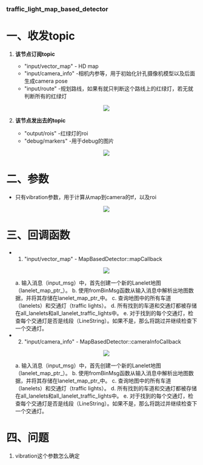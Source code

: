 ### traffic_light_map_based_detector

# 一、收发topic

1. **该节点订阅topic**
    - "input/vector_map" - HD map
    - "input/camera_info" -相机内参等，用于初始化针孔摄像机模型以及后面生成camera pose
    - "input/route" -规划路线，如果有就只判断这个路线上的红绿灯，若无就判断所有的红绿灯
    <p align="center">
    <img src="https://user-images.githubusercontent.com/66779478/281624546-52fd35aa-ad72-4339-8b68-123ff4feeeb7.png">
    </p>   
    
2. **该节点发出去的topic**
    - "output/rois" -红绿灯的roi
    - "debug/markers" -用于debug的图片
    <p align="center">
    <img src="https://user-images.githubusercontent.com/66779478/281624853-ff69a8f4-43c2-430f-8a68-98759c6fe203.png">
    </p> 

# 二、参数

- 只有vibration参数，用于计算从map到camera的tf，以及roi
    <p align="center">
    <img src="https://user-images.githubusercontent.com/66779478/281625231-2102fae0-5cbb-40a5-89c7-6ff2a8407b67.png">
    </p> 


# 三、回调函数

- 1. "input/vector_map" - MapBasedDetector::mapCallback

    <p align="center">
    <img src="https://user-images.githubusercontent.com/66779478/281627297-a30a19eb-e486-499a-986e-f72e2e553424.png">
    </p> 
  a. 输入消息（input_msg）中，首先创建一个新的Lanelet地图（lanelet_map_ptr_）。 
  b. 使用fromBinMsg函数从输入消息中解析出地图数据，并将其存储在lanelet_map_ptr_中。
  c. 查询地图中的所有车道（lanelets）和交通灯（traffic lights）。
  d. 所有找到的车道和交通灯都被存储在all_lanelets和all_lanelet_traffic_lights中。
  e. 对于找到的每个交通灯，检查每个交通灯是否是线段（LineString）。如果不是，那么将跳过并继续检查下一个交通灯。

- 2. "input/camera_info" - MapBasedDetector::cameraInfoCallback

    <p align="center">
    <img src="https://user-images.githubusercontent.com/66779478/281631343-004ea80c-95ac-44cd-a7ed-1d8ad7e98f7f.png">
    </p> 
  a. 输入消息（input_msg）中，首先创建一个新的Lanelet地图（lanelet_map_ptr_）。 
  b. 使用fromBinMsg函数从输入消息中解析出地图数据，并将其存储在lanelet_map_ptr_中。
  c. 查询地图中的所有车道（lanelets）和交通灯（traffic lights）。
  d. 所有找到的车道和交通灯都被存储在all_lanelets和all_lanelet_traffic_lights中。
  e. 对于找到的每个交通灯，检查每个交通灯是否是线段（LineString）。如果不是，那么将跳过并继续检查下一个交通灯。


# 四、问题

1. vibration这个参数怎么确定